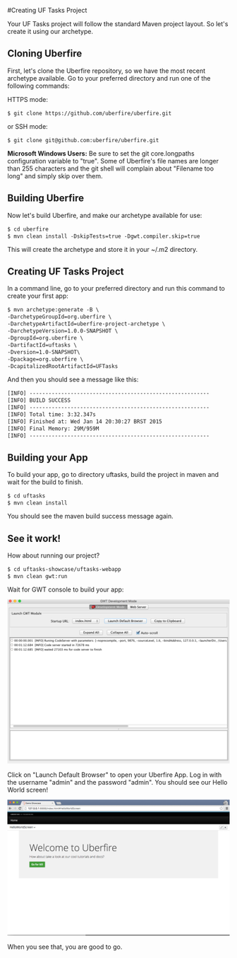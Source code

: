 #Creating UF Tasks Project

Your UF Tasks project will follow the standard Maven project layout. So let's create it using our archetype.

## Cloning Uberfire

First, let's clone the Uberfire repository, so we have the most recent archetype available. Go to your preferred directory and run one of the following commands:

HTTPS mode:
```
$ git clone https://github.com/uberfire/uberfire.git
```
or SSH mode:
```
$ git clone git@github.com:uberfire/uberfire.git
```

**Microsoft Windows Users:** Be sure to set the git core.longpaths configuration variable to "true". Some of Uberfire's file names are longer than 255 characters and the git shell will complain about "Filename too long" and simply skip over them.

## Building Uberfire

Now let's build Uberfire, and make our archetype available for use:
```
$ cd uberfire
$ mvn clean install -DskipTests=true -Dgwt.compiler.skip=true
```
This will create the archetype and store it in your ~/.m2 directory.

## Creating UF Tasks Project

 In a command line, go to your preferred directory and run this command to create your first app:

```
$ mvn archetype:generate -B \
-DarchetypeGroupId=org.uberfire \
-DarchetypeArtifactId=uberfire-project-archetype \
-DarchetypeVersion=1.0.0-SNAPSHOT \
-DgroupId=org.uberfire \
-DartifactId=uftasks \
-Dversion=1.0-SNAPSHOT\
-Dpackage=org.uberfire \
-DcapitalizedRootArtifactId=UFTasks
```

And then you should see a message like this:
```
[INFO] ---------------------------------------------------------
[INFO] BUILD SUCCESS
[INFO] ---------------------------------------------------------
[INFO] Total time: 3:32.347s
[INFO] Finished at: Wed Jan 14 20:30:27 BRST 2015
[INFO] Final Memory: 29M/959M
[INFO] ---------------------------------------------------------
```

## Building your App

To build your app, go to directory uftasks, build the project in maven and wait for the build to finish.

```
$ cd uftasks
$ mvn clean install
```
You should see the maven build success message again.

## See it work!

How about running our project?
```
$ cd uftasks-showcase/uftasks-webapp
$ mvn clean gwt:run
```
Wait for GWT console to build your app:

![gwt build](gwt-console.png)

Click on "Launch Default Browser" to open your Uberfire App. Log in with the username "admin" and the password "admin". You should see our Hello World screen!

![app start](appStart.png)

When you see that, you are good to go.
